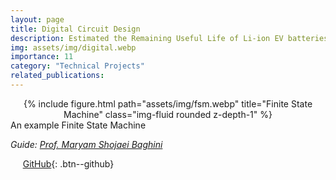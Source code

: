 ```yaml
---
layout: page
title: Digital Circuit Design
description: Estimated the Remaining Useful Life of Li-ion EV batteries with an R2 score of 98.09
img: assets/img/digital.webp
importance: 11
category: "Technical Projects"
related_publications:
---
```


<center>
<div class="row">
    <div class="col-sm mt-4 mt-md-0">
        {% include figure.html path="assets/img/fsm.webp" title="Finite State Machine" class="img-fluid rounded z-depth-1" %}
    </div>
</div>
</center>
<div class="caption">
    An example Finite State Machine
</div>

_Guide: [Prof. Maryam Shojaei Baghini](https://www.ee.iitb.ac.in/web/people/maryam-shojaei-baghini/)_  



&nbsp;&nbsp;&nbsp;&nbsp; [GitHub](https://github.com/AnubhavBhatla/Digital-Lab){: .btn--github}